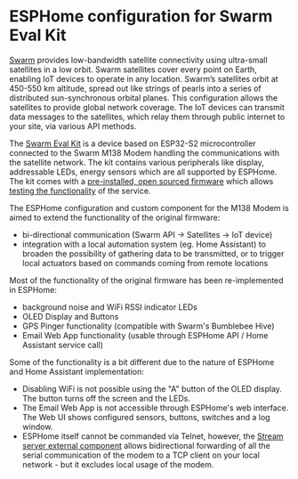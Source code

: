 # ESPHome configuration for Swarm Eval Kit

[Swarm](https://swarm.space/) provides low-bandwidth satellite connectivity using ultra-small satellites in a low orbit. Swarm satellites cover every point on Earth, enabling IoT devices to operate in any location. Swarm’s satellites orbit at 450-550 km altitude, spread out like strings of pearls into a series of distributed sun-synchronous orbital planes. This configuration allows the satellites to provide global network coverage. The IoT devices can transmit data messages to the satellites, which relay them through public internet to your site, via various API methods.

The [Swarm Eval Kit](https://swarm.space/product/swarm-eval-kit/) is a device based on ESP32-S2 microcontroller connected to the Swarm M138 Modem handling the communications with the satellite network. The kit contains various peripherals like display, addressable LEDs, energy sensors which are all supported by ESPHome.
The kit comes with a [pre-installed, open sourced firmware](https://github.com/Swarm-Technologies/Getting-Started) which allows [testing the functionality](https://swarm.space/swarm-eval-kit-quickstart-guide/) of the service.

The ESPHome configuration and custom component for the M138 Modem is aimed to extend the functionality of the original firmware:

 - bi-directional communication (Swarm API -> Satellites -> IoT device)
 - integration with a local automation system (eg. Home Assistant) to broaden the possibility of gathering data to be transmitted, or to trigger local actuators based on commands coming from remote locations

Most of the functionality of the original firmware has been re-implemented in ESPHome:

 - background noise and WiFi RSSI indicator LEDs
 - OLED Display and Buttons
 - GPS Pinger functionality (compatible with Swarm's Bumblebee Hive)
 - Email Web App functionality (usable through ESPHome API / Home Assistant service call)

Some of the functionality is a bit different due to the nature of ESPHome and Home Assistant implementation:

 - Disabling WiFi is not possible using the "A" button of the OLED display. The button turns off the screen and the LEDs.
 - The Email Web App is not accessible through ESPHome's web interface. The Web UI shows configured sensors, buttons, switches and a log window.
 - ESPHome itself cannot be commanded via Telnet, however, the [Stream server external component](https://github.com/oxan/esphome-stream-server) allows bidirectional forwarding of all the serial communication of the modem to a TCP client on your local network - but it excludes local usage of the modem.


